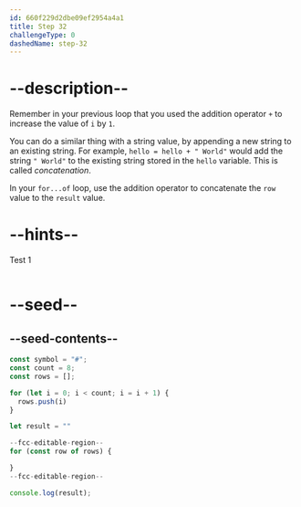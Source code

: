 ```yaml
---
id: 660f229d2dbe09ef2954a4a1
title: Step 32
challengeType: 0
dashedName: step-32
---
```


# --description--

Remember in your previous loop that you used the addition operator `+` to increase the value of `i` by `1`.

You can do a similar thing with a string value, by appending a new string to an existing string. For example, `hello = hello + " World"` would add the string `" World"` to the existing string stored in the `hello` variable. This is called <dfn>concatenation</dfn>.

In your `for...of` loop, use the addition operator to concatenate the `row` value to the `result` value.

# --hints--

Test 1

```js

```

# --seed--

## --seed-contents--

```js
const symbol = "#";
const count = 8;
const rows = [];

for (let i = 0; i < count; i = i + 1) {
  rows.push(i)
}

let result = ""

--fcc-editable-region--
for (const row of rows) {

}
--fcc-editable-region--

console.log(result);
```
